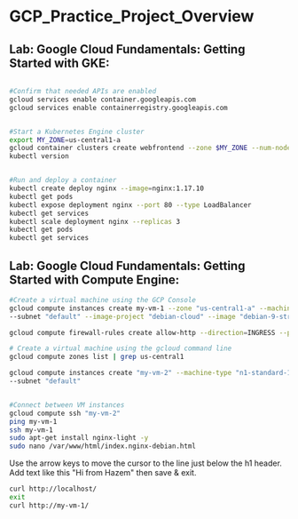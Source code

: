 # GCP_Practice_Project_Overview

## Lab: Google Cloud Fundamentals: Getting Started with GKE:  


```sh

#Confirm that needed APIs are enabled
gcloud services enable container.googleapis.com
gcloud services enable containerregistry.googleapis.com


#Start a Kubernetes Engine cluster
export MY_ZONE=us-central1-a
gcloud container clusters create webfrontend --zone $MY_ZONE --num-nodes 2
kubectl version


#Run and deploy a container
kubectl create deploy nginx --image=nginx:1.17.10
kubectl get pods
kubectl expose deployment nginx --port 80 --type LoadBalancer
kubectl get services
kubectl scale deployment nginx --replicas 3
kubectl get pods
kubectl get services
```


## Lab: Google Cloud Fundamentals: Getting Started with Compute Engine:

```sh
#Create a virtual machine using the GCP Console
gcloud compute instances create my-vm-1 --zone "us-central1-a" --machine-type "e2-medium" 
--subnet "default" --image-project "debian-cloud" --image "debian-9-stretch-v20190213" --tags http

gcloud compute firewall-rules create allow-http --direction=INGRESS --priority=1000 --network=default --action=ALLOW --rules=http:80 --target-tags=http

# Create a virtual machine using the gcloud command line
gcloud compute zones list | grep us-central1

gcloud compute instances create "my-vm-2" --machine-type "n1-standard-1" --image-project "debian-cloud" --image "debian-9-stretch-v20190213" 
--subnet "default"


#Connect between VM instances
gcloud compute ssh "my-vm-2"
ping my-vm-1
ssh my-vm-1
sudo apt-get install nginx-light -y
sudo nano /var/www/html/index.nginx-debian.html
```  
Use the arrow keys to move the cursor to the line just below the h1 header. Add text like this "Hi from Hazem" then save & exit.

```sh
curl http://localhost/
exit
curl http://my-vm-1/
```


